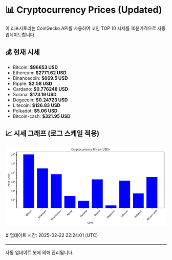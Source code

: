 
# 📊 Cryptocurrency Prices (Updated)

이 리포지토리는 CoinGecko API를 사용하여 코인 TOP 10 시세를 10분가격으로 자동 업데이트합니다.

## 💰 현재 시세
- Bitcoin: **$96653 USD**
- Ethereum: **$2771.62 USD**
- Binancecoin: **$669.5 USD**
- Ripple: **$2.58 USD**
- Cardano: **$0.776248 USD**
- Solana: **$173.19 USD**
- Dogecoin: **$0.24723 USD**
- Litecoin: **$126.83 USD**
- Polkadot: **$5.06 USD**
- Bitcoin-cash: **$321.95 USD**

## 📈 시세 그래프 (로그 스케일 적용)
![Crypto Prices](crypto_prices.png)

⏳ 업데이트 시간: 2025-02-22 22:24:01 (UTC)

---
자동 업데이트 봇에 의해 관리됩니다.
